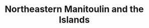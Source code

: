 ---
title: Northeastern Manitoulin and the Islands
url: /northeastern-manitoulin-and-the-islands/
latitude: 45.976
longitude: -81.917
---